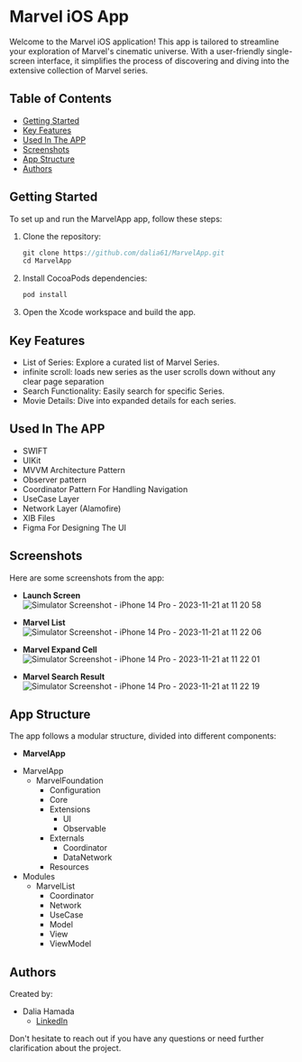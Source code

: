 # Marvel iOS App

Welcome to the Marvel iOS application! This app is tailored to streamline your exploration of Marvel's cinematic universe. With a user-friendly single-screen interface, it simplifies the process of discovering and diving into the extensive collection of Marvel series.

## Table of Contents
- [Getting Started](#getting-started)
- [Key Features](#key-features)
- [Used In The APP](#used-in-the-app)
- [Screenshots](#screenshots)
- [App Structure](#app-structure)
- [Authors](#authors)

## Getting Started

To set up and run the MarvelApp app, follow these steps:

1. Clone the repository:
   ```swift
   git clone https://github.com/dalia61/MarvelApp.git
   cd MarvelApp
   ```
   
2. Install CocoaPods dependencies:
   ```swift
   pod install
   ```
   
3. Open the Xcode workspace and build the app.

## Key Features

* List of Series: Explore a curated list of Marvel Series.
* infinite scroll: loads new series as the user scrolls down without any clear page separation
* Search Functionality: Easily search for specific Series.
* Movie Details: Dive into expanded details for each series.

## Used In The APP

- SWIFT
- UIKit
- MVVM Architecture Pattern
- Observer pattern
- Coordinator Pattern For Handling Navigation
- UseCase Layer
- Network Layer (Alamofire)
- XIB Files
- Figma For Designing The UI

## Screenshots

Here are some screenshots from the app:

- **Launch Screen**
  ![Simulator Screenshot - iPhone 14 Pro - 2023-11-21 at 11 20 58](https://github.com/dalia61/MarvelApp/assets/70582993/96971baf-346e-452c-96b3-1a27dbddb345)
  
- **Marvel List**
![Simulator Screenshot - iPhone 14 Pro - 2023-11-21 at 11 22 06](https://github.com/dalia61/MarvelApp/assets/70582993/f6bb1945-19a7-4209-ad6b-9ca214beb3e1)

- **Marvel Expand Cell**
  ![Simulator Screenshot - iPhone 14 Pro - 2023-11-21 at 11 22 01](https://github.com/dalia61/MarvelApp/assets/70582993/4bc01882-0814-4e3b-accc-c8377a5550d5)

- **Marvel Search Result**
  ![Simulator Screenshot - iPhone 14 Pro - 2023-11-21 at 11 22 19](https://github.com/dalia61/MarvelApp/assets/70582993/434058ab-dcb9-4e3c-87eb-2444ae60f76c)


  
## App Structure

The app follows a modular structure, divided into different components:

- **MarvelApp**
  
* MarvelApp
   * MarvelFoundation
      * Configuration
      * Core
      * Extensions
        * UI
        * Observable
      * Externals
        * Coordinator
        * DataNetwork
      * Resources
* Modules
   * MarvelList
      * Coordinator
      * Network
      * UseCase
      * Model
      * View
      * ViewModel
      
## Authors

Created by:
- Dalia Hamada
  * [LinkedIn](https://www.linkedin.com/in/daliahamada/)

Don't hesitate to reach out if you have any questions or need further clarification about the project.
